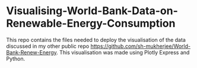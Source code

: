 # Visualising-World-Bank-Data-on-Renewable-Energy-Consumption
This repo contains the files needed to deploy the visualisation of the data discussed in my other public repo https://github.com/sh-mukherjee/World-Bank-Renew-Energy.
This visualisation was made using Plotly Express and Python.
